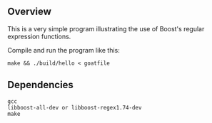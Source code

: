 ## Overview

This is a very simple program illustrating the use of Boost's regular expression
functions.

Compile and run the program like this:

```
make && ./build/hello < goatfile
```

## Dependencies

```
gcc
libboost-all-dev or libboost-regex1.74-dev
make
```
